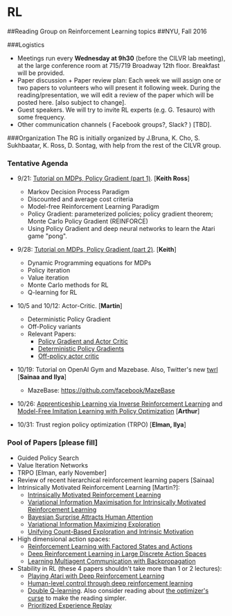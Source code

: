 # RL
##Reading Group on Reinforcement Learning topics
##NYU, Fall 2016

###Logistics 
  - Meetings run every **Wednesday at 9h30** (before the CILVR lab meeting), at the large conference room at 715/719 Broadway 12th floor. Breakfast will be provided.
  - Paper discussion + Paper review plan: Each week we will assign one or two papers to volunteers who will present it following week. During the reading/presentation, we will edit a review of the paper which will be posted here. [also subject to change].
  - Guest speakers. We will try to invite RL experts (e.g. G. Tesauro) with some frequency.
  - Other communication channels ( Facebook groups?, Slack? ) [TBD].
  
###Organization
The RG is initially organized by J.Bruna, K. Cho, S. Sukhbaatar, K. Ross, D. Sontag, with help from the rest of the CILVR group.

### Tentative Agenda

  - 9/21: [Tutorial on MDPs, Policy Gradient (part 1)](MDP_RL_Lecture1.pdf). [**Keith Ross**]
    - Markov Decision Process Paradigm
    - Discounted and average cost criteria
    - Model-free Reinforcement Learning Paradigm
    - Policy Gradient: parameterized policies; policy gradient theorem; Monte Carlo Policy Gradient (REINFORCE)
    - Using Policy Gradient and deep neural networks to learn the Atari game "pong".

  - 9/28: [Tutorial on MDPs, Policy Gradient (part 2)](MDP_RL_Lecture2.pdf). [**Keith**]
    - Dynamic Programming equations for MDPs
    - Policy iteration 
    - Value iteration
    - Monte Carlo methods for RL 
    - Q-learning for RL 
    
  - 10/5 and 10/12: Actor-Critic. [**Martin**]
    - Deterministic Policy Gradient
    - Off-Policy variants
    - Relevant Papers:
      - [Policy Gradient and Actor Critic](https://webdocs.cs.ualberta.ca/~sutton/papers/SMSM-NIPS99.pdf)
      - [Deterministic Policy Gradients](http://jmlr.org/proceedings/papers/v32/silver14.pdf)
      - [Off-policy actor critic](https://webdocs.cs.ualberta.ca/~sutton/papers/Degris-OffPAC-ICML-2012.pdf)
       
  - 10/19: Tutorial on OpenAI Gym and Mazebase. Also, Twitter's new [twrl](https://github.com/twitter/torch-twrl)  [**Sainaa and Ilya**]
    - MazeBase: https://github.com/facebook/MazeBase
  - 10/26: [Apprenticeship Learning via Inverse Reinforcement Learning](http://ai.stanford.edu/~ang/papers/icml04-apprentice.pdf) and  [Model-Free Imitation Learning with Policy Optimization](https://arxiv.org/abs/1605.08478) [**Arthur**]
  - 10/31: Trust region policy optimization (TRPO) [**Elman, Ilya**]




### Pool of Papers [please fill]

 - Guided Policy Search
 - Value Iteration Networks
 - TRPO [Elman, early November]
 - Review of recent hierarchical reinforcement learning papers [Sainaa]
 - Intrinsically Motivated Reinforcement Learning [Martin?]:
   - [Intrinsically Motivated Reinforcement Learning](https://web.eecs.umich.edu/~baveja/Papers/FinalNIPSIMRL.pdf)
   - [Variational Information Maximisation for Intrinsically Motivated Reinforcement Learning](https://arxiv.org/pdf/1509.08731v1.pdf)
   - [Bayesian Surprise Attracts Human Attention](https://papers.nips.cc/paper/2822-bayesian-surprise-attracts-human-attention.pdf)
   - [Variational Information Maximizing Exploration](https://arxiv.org/abs/1605.09674)
   - [Unifying Count-Based Exploration and Intrinsic Motivation](https://arxiv.org/pdf/1606.01868v2.pdf)
 - High dimensional action spaces:
   - [Reinforcement Learning with Factored States and Actions](http://www.jmlr.org/papers/volume5/sallans04a/sallans04a.pdf)
   - [Deep Reinforcement Learning in Large Discrete Action Spaces](https://arxiv.org/pdf/1512.07679.pdf)
   - [Learning Multiagent Communication with Backpropagation](https://arxiv.org/pdf/1605.07736.pdf)
 - Stability in RL (these 4 papers shouldn't take more than 1 or 2 lectures):
   - [Playing Atari with Deep Reinforcement Learning](https://arxiv.org/abs/1312.5602)
   - [Human-level control through deep reinforcement learning](http://www.nature.com/nature/journal/v518/n7540/full/nature14236.html)
   - [Double Q-learning](http://papers.nips.cc/paper/3964-double-q-learning.pdf). Also consider reading about [the optimizer's curse](https://faculty.fuqua.duke.edu/~jes9/bio/Optimizers_Curse.pdf) to make the reading simpler.
   - [Prioritized Experience Replay](https://arxiv.org/abs/1511.05952)
